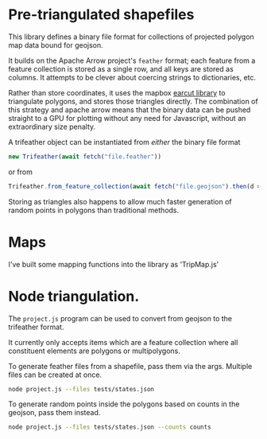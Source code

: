 # Pre-triangulated shapefiles

This library defines a binary file format for collections of projected
polygon map data bound for geojson.

It builds on the Apache Arrow project's `feather` format; each feature from
a feature collection is stored as a single row, and all keys are stored as columns.
It attempts to be clever about coercing strings to dictionaries, etc.

Rather than store coordinates, it uses the mapbox [earcut library](https://github.com/mapbox/earcut)
to triangulate polygons, and stores those triangles directly. The combination
of this strategy and apache arrow means that the binary data can be pushed 
straight to a GPU for plotting without any need for Javascript, without
an extraordinary size penalty.

A trifeather object can be instantiated from *either* the binary file format

```js
new Trifeather(await fetch("file.feather"))
```

or from 

```js
Trifeather.from_feature_collection(await fetch("file.geojson").then(d => JSON.parse(d)))
```

Storing as triangles also happens to allow
much faster generation of random points in polygons than traditional methods.

# Maps

I've built some mapping functions into the library as 'TripMap.js'

# Node triangulation.

The `project.js` program can be used to convert from geojson to the trifeather format.

It currently only accepts items which are a feature collection where all constituent
elements are polygons or multipolygons.

To generate feather files from a shapefile, pass them via the args. Multiple files can be created at once.

```sh
node project.js --files tests/states.json
```

To generate random points inside the polygons based on counts in the geojson, pass them instead.

```sh
node project.js --files tests/states.json --counts counts
```